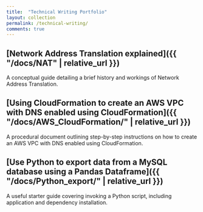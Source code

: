 ```yaml
---
title:  "Technical Writing Portfolio"
layout: collection
permalink: /technical-writing/
comments: true
---
```


## [Network Address Translation explained]({{ "/docs/NAT" | relative_url }})

A conceptual guide detailing a brief history and workings of Network Address Translation.

## [Using CloudFormation to create an AWS VPC with DNS enabled using CloudFormation]({{ "/docs/AWS_CloudFormation/" | relative_url }})

A procedural document outlining step-by-step instructions on how to create an AWS VPC with DNS enabled using CloudFormation.

## [Use Python to export data from a MySQL database using a Pandas Dataframe]({{ "/docs/Python_export/" | relative_url }})

A useful starter guide covering invoking a Python script, including application and dependency installation.
